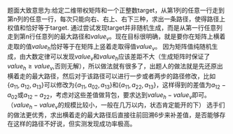 题面大致意思为:给定二维带权矩阵和一个正整数target，从第1列的任意一行走到第n列的任意一行，每次只能向右、右上、右下三种，求出一条路径，使得路径上权值和恰好等于target.
通过尝试发现target并非随机生成，而是从第一行任意列走到第n行任意列的最大路径和$value_{v}$。现在目标很明确，就是要你在矩阵上横着走取的值$value_{h}$恰好等于在矩阵上竖着走取得值$value_{v}$。
因为矩阵值纯随机生成，由大数定律可以发现$value_{v}$和$value_{h}$应该差距不大（生成矩阵时保证了$value_h\geq value_v$,否则无解），所以做法就有很多了，出题人的做法就是先还原出横着走的最大路径，然后对于该路径可以进行一步或者两步的路径修改，比如$\{a_{11},a_{12},a_{13}\}$可以修改为$\{a_{11},a_{02},a_{13}\}$和$\{a_{11},a_{22},a_{13}\}$，这样得到的差值为$a_{12}-a_{02}$或$a_{12}-a_{22}$，考虑对这些差值做背包，要求达到$value_h-value_v$即可。（$value_h-value_v$的规模比较小，一般在几万以内，状态肯定能开的下）
选手们的做法更优秀，求出横着走的最大路径后直接往前回溯6步来补差值，是否能够存在这样的路径不好说，但实测发现成功率极高。